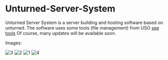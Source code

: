 # Unturned-Server-System

Unturned Server System is a server building and hosting software based on unturned. 
The software uses some tools (file management) from USO [see tools](https://github.com/discounter24/uso_cli)  Of course, many updates will be available soon.

Images:

![3](https://user-images.githubusercontent.com/86760026/155856181-216f7d15-4582-44b8-8d0f-695a65b22bde.PNG)
![2](https://user-images.githubusercontent.com/86760026/155856182-6d78b1cf-5808-4b10-87c3-228cf7232a5d.PNG)
![1](https://user-images.githubusercontent.com/86760026/155856184-05b5f968-86d7-42c9-bc6b-0d094942c276.PNG)
![4](https://user-images.githubusercontent.com/86760026/155856185-dfbbb28b-a4e4-4782-9267-b1d184b6557e.PNG)
